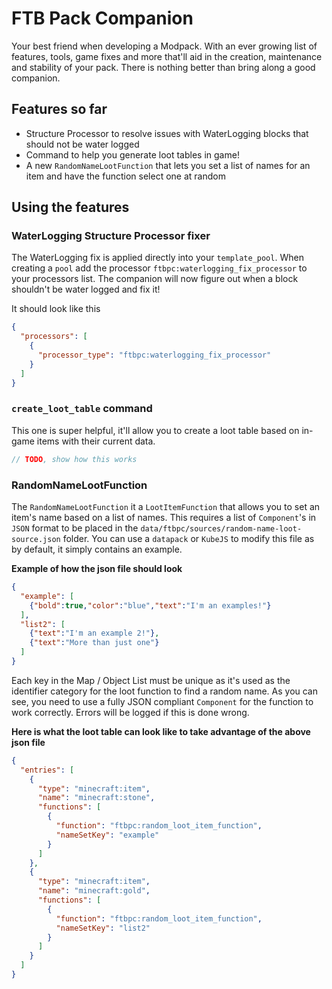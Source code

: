# FTB Pack Companion

Your best friend when developing a Modpack. With an ever growing list of features, tools, game fixes and more that'll aid in the creation, maintenance and stability of your pack. There is nothing better than bring along a good companion.

## Features so far

- Structure Processor to resolve issues with WaterLogging blocks that should not be water logged
- Command to help you generate loot tables in game!
- A new `RandomNameLootFunction` that lets you set a list of names for an item and have the function select one at random

## Using the features

### WaterLogging Structure Processor fixer

The WaterLogging fix is applied directly into your `template_pool`. When creating a `pool` add the processor `ftbpc:waterlogging_fix_processor` to your processors list. The companion will now figure out when a block shouldn't be water logged and fix it!

It should look like this

```json
{
  "processors": [
    {
      "processor_type": "ftbpc:waterlogging_fix_processor"
    }
  ]
}
```

### `create_loot_table` command

This one is super helpful, it'll allow you to create a loot table based on in-game items with their current data. 

```java
// TODO, show how this works
```

### RandomNameLootFunction

The `RandomNameLootFunction` it a `LootItemFunction` that allows you to set an item's name based on a list of names. This requires a list of `Component`'s in `JSON` format to be placed in the `data/ftbpc/sources/random-name-loot-source.json` folder. You can use a `datapack` or `KubeJS` to modify this file as by default, it simply contains an example.

**Example of how the json file should look**

```json
{
  "example": [
    {"bold":true,"color":"blue","text":"I'm an examples!"}
  ],
  "list2": [
    {"text":"I'm an example 2!"},
    {"text":"More than just one"}
  ]
}
```

Each key in the Map / Object List must be unique as it's used as the identifier category for the loot function to find a random name. As you can see, you need to use a fully JSON compliant `Component` for the function to work correctly. Errors will be logged if this is done wrong.

**Here is what the loot table can look like to take advantage of the above json file**

```json
{
  "entries": [
    {
      "type": "minecraft:item",
      "name": "minecraft:stone",
      "functions": [
        {
          "function": "ftbpc:random_loot_item_function",
          "nameSetKey": "example"
        }
      ]
    },
    {
      "type": "minecraft:item",
      "name": "minecraft:gold",
      "functions": [
        {
          "function": "ftbpc:random_loot_item_function",
          "nameSetKey": "list2"
        }
      ]
    }
  ]
}
```
